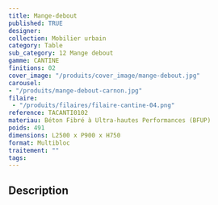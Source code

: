 ```yaml
---
title: Mange-debout
published: TRUE
designer:
collection: Mobilier urbain
category: Table
sub_category: 12 Mange debout
gamme: CANTINE
finitions: 02
cover_image: "/produits/cover_image/mange-debout.jpg"
carousel: 
- "/produits/mange-debout-carnon.jpg"
filaire: 
 - "/produits/filaires/filaire-cantine-04.png"
reference: TACANTI0102
materiau: Béton Fibré à Ultra-hautes Performances (BFUP)
poids: 491
dimensions: L2500 x P900 x H750
format: Multibloc
traitement: ""
tags: 
---
```


## Description
